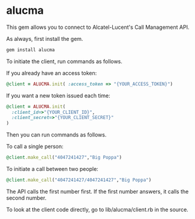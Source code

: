 # alucma

This gem allows you to connect to Alcatel-Lucent's Call Management API.

As always, first install the gem.
````ruby
gem install alucma
````

To initiate the client, run commands as follows.

If you already have an access token:
````ruby
@client = ALUCMA.init( :access_token => "{YOUR_ACCESS_TOKEN}")
````
If you want a new token issued each time:
````ruby
@client = ALUCMA.init(
  :client_id=>"{YOUR_CLIENT_ID}",
  :client_secret=>"{YOUR_CLIENT_SECRET}"
)
````

Then you can run commands as follows.

To call a single person:

````ruby
@client.make_call("4047241427","Big Poppa")
````

To initiate a call between two people:
````ruby
@client.make_call("4047241427/4047241427","Big Poppa")
````
The API calls the first number first. If the first number answers, it calls the second number.


To look at the client code directly, go to lib/alucma/client.rb in the source.
